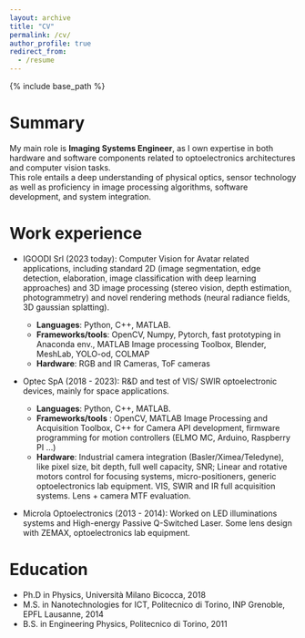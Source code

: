```yaml
---
layout: archive
title: "CV"
permalink: /cv/
author_profile: true
redirect_from:
  - /resume
---
```


{% include base_path %}

Summary
======
My main role is **Imaging Systems Engineer**, as I own expertise in both hardware and software components related to optoelectronics architectures and computer vision tasks.  
This role entails a deep understanding of physical optics, sensor technology as well as proficiency in image processing algorithms, software development, and system integration.


Work experience
======
* IGOODI Srl (2023  today): Computer Vision for Avatar related applications, including standard 2D (image segmentation, edge detection, elaboration, image classification with deep learning approaches) and 3D image processing (stereo vision, depth estimation, photogrammetry) and novel rendering methods (neural radiance fields, 3D gaussian splatting). 

  * **Languages**: Python, C++, MATLAB.
  * **Frameworks/tools**: OpenCV, Numpy, Pytorch, fast prototyping in Anaconda env., MATLAB Image processing Toolbox, Blender, MeshLab, YOLO-od, COLMAP
  * **Hardware**: RGB and IR Cameras, ToF cameras


* Optec SpA (2018 - 2023): R&D and test of VIS/ SWIR optoelectronic devices, mainly for space applications. 
  * **Languages**: Python, C++, MATLAB.
  *	**Frameworks/tools** : OpenCV, MATLAB Image Processing and Acquisition Toolbox,  C++ for Camera API development, firmware programming for motion controllers (ELMO MC, Arduino, Raspberry PI …)
  *	**Hardware**: Industrial camera integration (Basler/Ximea/Teledyne), like pixel size, bit depth, full well capacity, SNR; Linear and rotative motors control for focusing systems, micro-positioners, generic optoelectronics lab equipment. VIS, SWIR and IR full acquisition systems. Lens + camera MTF evaluation.

* Microla Optoelectronics (2013 - 2014):
Worked on LED illuminations systems and High-energy Passive Q-Switched Laser. Some lens design with ZEMAX, optoelectronics lab equipment.



Education
======
* Ph.D in Physics, Università Milano Bicocca, 2018
* M.S. in Nanotechnologies for ICT, Politecnico di Torino, INP Grenoble, EPFL Lausanne, 2014
* B.S. in Engineering Physics, Politecnico di Torino, 2011

<!--Skills
======
* Skill 1
* Skill 2
  * Sub-skill 2.1
  * Sub-skill 2.2
  * Sub-skill 2.3
* Skill 3

Publications
======
  <ul>{% for post in site.publications %}
    {% include archive-single-cv.html %}
  {% endfor %}</ul>
  
Talks
======
  <ul>{% for post in site.talks %}
    {% include archive-single-talk-cv.html %}
  {% endfor %}</ul>
  
Teaching
======
  <ul>{% for post in site.teaching %}
    {% include archive-single-cv.html %}
  {% endfor %}</ul>
  
Service and leadership
======
* Currently signed in to 43 different slack teams_
-->
